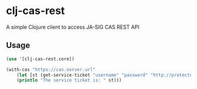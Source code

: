 # clj-cas-rest

A simple Clojure client to access JA-SIG CAS REST API

## Usage

```Clojure
(use '[clj-cas-rest.core])

(with-cas "https://cas.server.url"
	(let [st (get-service-ticket "username" "password" "http://protected.service.url")]
	(println "The service ticket is: " st)))
```	